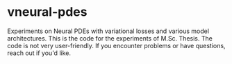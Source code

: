 # vneural-pdes
Experiments on Neural PDEs with variational losses and various model architectures. This is the code for the experiments of M.Sc. Thesis. The code is not very user-friendly. If you encounter problems or have questions, reach out if you'd like.
